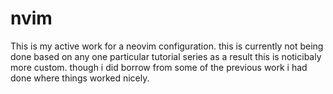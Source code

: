 # nvim
This is my active work for a neovim configuration. this is currently not being done based on any one particular tutorial series as a result this is noticibaly more custom. though i did borrow from some of the previous work i had done where things worked nicely.

